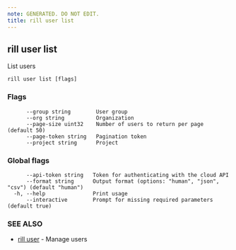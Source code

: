 ```yaml
---
note: GENERATED. DO NOT EDIT.
title: rill user list
---
```

## rill user list

List users

```
rill user list [flags]
```

### Flags

```
      --group string        User group
      --org string          Organization
      --page-size uint32    Number of users to return per page (default 50)
      --page-token string   Pagination token
      --project string      Project
```

### Global flags

```
      --api-token string   Token for authenticating with the cloud API
      --format string      Output format (options: "human", "json", "csv") (default "human")
  -h, --help               Print usage
      --interactive        Prompt for missing required parameters (default true)
```

### SEE ALSO

* [rill user](user.md)	 - Manage users

